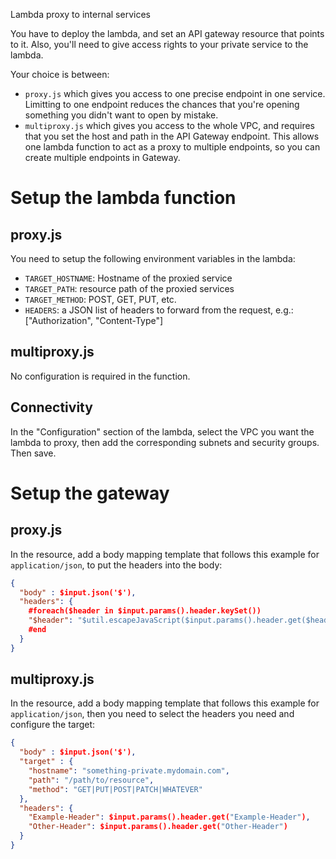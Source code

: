 Lambda proxy to internal services

You have to deploy the lambda, and set an API gateway resource that points to it. Also, you'll need to give access rights to your private service to the lambda.

Your choice is between:

- `proxy.js` which gives you access to one precise endpoint in one service. Limitting to one endpoint reduces the chances that you're opening something you didn't want to open by mistake.
- `multiproxy.js` which gives you access to the whole VPC, and requires that you set the host and path in the API Gateway endpoint. This allows one lambda function to act as a proxy to multiple endpoints, so you can create multiple endpoints in Gateway.

# Setup the lambda function

## proxy.js

You need to setup the following environment variables in the lambda:

- `TARGET_HOSTNAME`: Hostname of the proxied service
- `TARGET_PATH`: resource path of the proxied services
- `TARGET_METHOD`: POST, GET, PUT, etc.
- `HEADERS`: a JSON list of headers to forward from the request, e.g.: ["Authorization", "Content-Type"]

## multiproxy.js

No configuration is required in the function.

## Connectivity

In the "Configuration" section of the lambda, select the VPC you want the lambda to proxy, then add the corresponding subnets and security groups. Then save.

# Setup the gateway

## proxy.js

In the resource, add a body mapping template that follows this example for `application/json`, to put the headers into the body:

```json
{
  "body" : $input.json('$'),
  "headers": {
    #foreach($header in $input.params().header.keySet())
    "$header": "$util.escapeJavaScript($input.params().header.get($header))" #if($foreach.hasNext),#end
    #end
  }
}
```

## multiproxy.js

In the resource, add a body mapping template that follows this example for `application/json`, then you need to select the headers you need and configure the target:

```json
{
  "body" : $input.json('$'),
  "target" : {
    "hostname": "something-private.mydomain.com",
    "path": "/path/to/resource",
    "method": "GET|PUT|POST|PATCH|WHATEVER"
  },
  "headers": {
    "Example-Header": $input.params().header.get("Example-Header"),
    "Other-Header": $input.params().header.get("Other-Header")
  }
}
```
